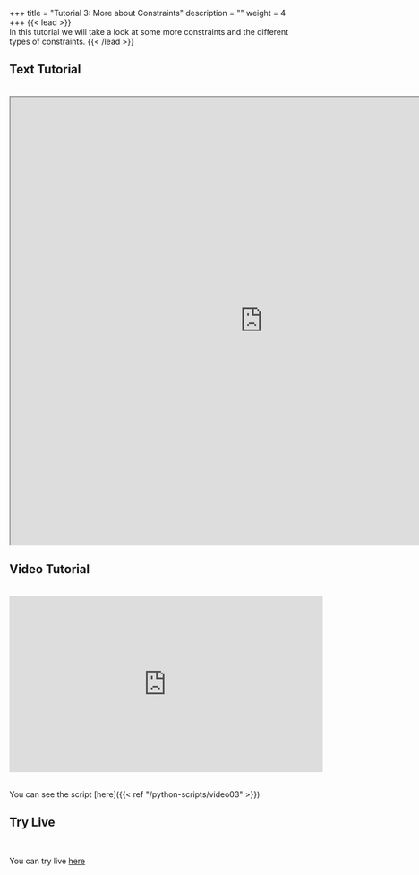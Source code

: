 +++
title = "Tutorial 3: More about Constraints"
description = ""
weight = 4
+++
{{< lead >}}
<br/>
In this tutorial we will take a look at some more constraints and the different types of constraints.
{{< /lead >}}

## Text Tutorial
<br/>

<iframe width="900" height="800" src="https://nbviewer.jupyter.org/github/intermine/intermine-ws-python-docs/blob/master/03-tutorial.ipynb" title="Python Tutorial 03">
</iframe>


## Video Tutorial
<br/>

<iframe width="560" height="315" src="https://www.youtube.com/embed/aTskd89FUgU" frameborder="0" allow="accelerometer; autoplay; encrypted-media; gyroscope; picture-in-picture" allowfullscreen></iframe>
<br/>

<br/>

You can see the script [here]({{< ref "/python-scripts/video03" >}})




## Try Live
<br/>


You can try live <a href="https://mybinder.org/v2/gh/intermine/intermine-ws-python-docs/master?filepath=03-tutorial.ipynb">here</a>
